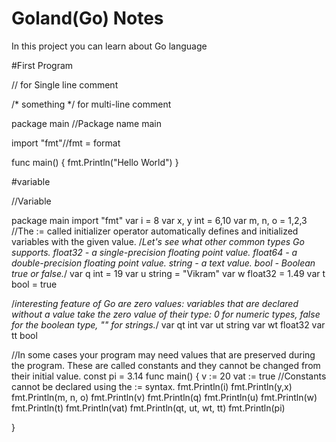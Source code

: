 # Goland(Go) Notes
In this project you can learn about Go language

#First Program

// for Single line comment

/* something */ for multi-line comment

package main //Package name main

import "fmt"//fmt = format

func main() {
   fmt.Println("Hello World")
}

#variable


//Variable

package main
import "fmt"
var i = 8
var x, y int = 6,10
var m, n, o = 1,2,3
//The := called initializer operator automatically defines and initialized variables with the given value.
/*Let's see what other common types Go supports.
float32 - a single-precision floating point value.
float64 - a double-precision floating point value.
string - a text value.
bool - Boolean true or false.*/
var q int = 19
var u string = "Vikram"
var w float32 = 1.49
var t bool = true

/*interesting feature of Go are zero values: variables that are declared without a value take the zero value of their type:
0 for numeric types,
false for the boolean type, 
"" for strings.*/
var qt int
var ut string
var wt float32
var tt bool

//In some cases your program may need values that are preserved during the program. These are called constants and they cannot be changed from their initial value.
const pi = 3.14
func main() {
    v := 20
    vat := true
    //Constants cannot be declared using the := syntax.
    fmt.Println(i)
    fmt.Println(y,x)
    fmt.Println(m, n, o)
    fmt.Println(v)
    fmt.Println(q)
    fmt.Println(u)
    fmt.Println(w)
    fmt.Println(t)
    fmt.Println(vat)
    fmt.Println(qt, ut, wt, tt)
    fmt.Println(pi)

}
